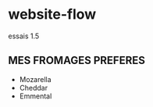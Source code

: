 # website-flow
essais 1.5

## MES FROMAGES PREFERES

- Mozarella
- Cheddar
- Emmental









































